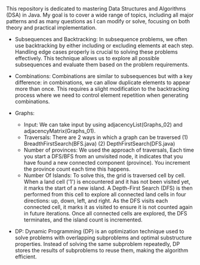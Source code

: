This repository is dedicated to mastering Data Structures and Algorithms (DSA) in Java. My goal is to cover a wide range of topics, including all major patterns and as many questions as I can modify or solve, focusing on both theory and practical implementation.

- Subsequences and Backtracking:
In subsequence problems, we often use backtracking by either including or excluding elements at each step. Handling edge cases properly is crucial to solving these problems effectively. This technique allows us to explore all possible subsequences and evaluate them based on the problem requirements.

- Combinations:
Combinations are similar to subsequences but with a key difference: in combinations, we can allow duplicate elements to appear more than once. This requires a slight modification to the backtracking process where we need to control element repetition when generating combinations.

- Graphs:
  - Input: We can take input by using adjacencyList(Graphs_02) and adjacencyMatrix(Graphs_01).
  - Traversals: There are 2 ways in which a graph can be traversed (1) BreadthFirstSearch(BFS.java) (2)     DepthFirstSearch(DFS.java)
  - Number of provinces: We used the approach of traversals, Each time you start a DFS/BFS from an unvisited   node, it indicates that you have found a new connected component (province). You increment the province count each time this happens.
  - Number Of Islands: To solve this, the grid is traversed cell by cell. When a land cell ('1') is encountered and it has not been visited yet, it marks the start of a new island. A Depth-First Search (DFS) is then performed from this cell to explore all connected land cells in four directions: up, down, left, and right. As the DFS visits each connected cell, it marks it as visited to ensure it is not counted again in future iterations. Once all connected cells are explored, the DFS terminates, and the island count is incremented. 

- DP: Dynamic Programming (DP) is an optimization technique used to solve problems with overlapping subproblems and optimal substructure properties. Instead of solving the same subproblem repeatedly, DP stores the results of subproblems to reuse them, making the algorithm efficient.

  
